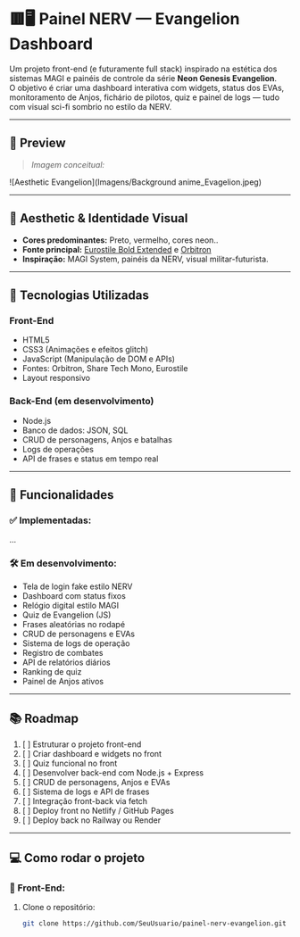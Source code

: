 # 🟥🖥️ Painel NERV — Evangelion Dashboard

Um projeto front-end (e futuramente full stack) inspirado na estética dos sistemas MAGI e painéis de controle da série **Neon Genesis Evangelion**.  
O objetivo é criar uma dashboard interativa com widgets, status dos EVAs, monitoramento de Anjos, fichário de pilotos, quiz e painel de logs — tudo com visual sci-fi sombrio no estilo da NERV.

---

## 📸 Preview
> *Imagem conceitual:*

![Aesthetic Evangelion](Imagens/Background anime_Evagelion.jpeg)

---

## 🎨 Aesthetic & Identidade Visual

- **Cores predominantes:** Preto, vermelho, cores neon..
- **Fonte principal:** [Eurostile Bold Extended](https://www.dafontfree.io/eurostile-font-family/) e [Orbitron](https://fonts.google.com/specimen/Orbitron)
- **Inspiração:** MAGI System, painéis da NERV, visual militar-futurista.

---

## 🚀 Tecnologias Utilizadas

### Front-End
- HTML5
- CSS3 (Animações e efeitos glitch)
- JavaScript (Manipulação de DOM e APIs)
- Fontes: Orbitron, Share Tech Mono, Eurostile
- Layout responsivo

### Back-End (em desenvolvimento)
- Node.js
- Banco de dados: JSON, SQL
- CRUD de personagens, Anjos e batalhas
- Logs de operações
- API de frases e status em tempo real

---

## 📌 Funcionalidades

### ✅ Implementadas:
...

### 🛠️ Em desenvolvimento:
- Tela de login fake estilo NERV
- Dashboard com status fixos
- Relógio digital estilo MAGI
- Quiz de Evangelion (JS)
- Frases aleatórias no rodapé
- CRUD de personagens e EVAs
- Sistema de logs de operação
- Registro de combates
- API de relatórios diários
- Ranking de quiz
- Painel de Anjos ativos

---

## 📚 Roadmap

1. [ ] Estruturar o projeto front-end
2. [ ] Criar dashboard e widgets no front
3. [ ] Quiz funcional no front
4. [ ] Desenvolver back-end com Node.js + Express
5. [ ] CRUD de personagens, Anjos e EVAs
6. [ ] Sistema de logs e API de frases
7. [ ] Integração front-back via fetch
8. [ ] Deploy front no Netlify / GitHub Pages
9. [ ] Deploy back no Railway ou Render

---

## 💻 Como rodar o projeto

### 🔧 Front-End:
1. Clone o repositório:
   ```bash
   git clone https://github.com/SeuUsuario/painel-nerv-evangelion.git
